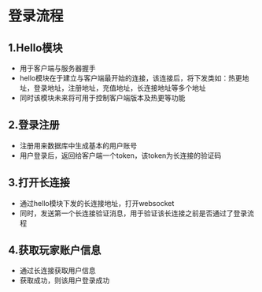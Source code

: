# 登录流程

## 1.Hello模块 
- 用于客户端与服务器握手
- hello模块在于建立与客户端最开始的连接，该连接后，将下发类如：热更地址，登录地址，注册地址，充值地址，长连接地址等多个地址
- 同时该模块未来将可用于控制客户端版本及热更等功能
        
## 2.登录注册
- 注册用来数据库中生成基本的用户账号
- 用户登录后，返回给客户端一个token，该token为长连接的验证码

## 3.打开长连接
- 通过hello模块下发的长连接地址，打开websocket
- 同时，发送第一个长连接验证消息，用于验证该长连接之前是否通过了登录流程

## 4.获取玩家账户信息
- 通过长连接获取用户信息
- 获取成功，则该用户登录成功
